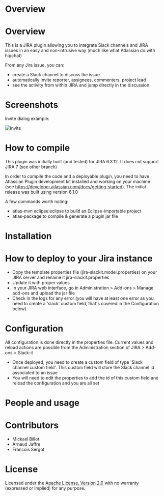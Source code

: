 Overview
============

# Overview
This is a JIRA plugin allowing you to integrate Slack channels and JIRA issues in an easy and non-intrusive way (much like what Atlassian do with hipchat)

From any Jira issue, you can:
* create a Slack channel to discuss the issue
* automatically invite reporter, assignees, commenters, project lead
* see the activity from within JIRA and jump directly in the discussion

# Screenshots
Invite dialog example:

![invite](https://raw.github.com/ullink/jira-slackit/master/res/static/invitedialog.png)


How to compile
============
This plugin was initially built (and tested) for JIRA 6.3.12. It does not support JIRA 7 (see other branch)

In order to compile the code and a deployable plugin, you need to have Atlassian Plugin development kit installed and working on your machine (see https://developer.atlassian.com/docs/getting-started). The initial release was built using version 6.1.0

A few commands worth noting:
* atlas-mvn eclipse:eclipse to build an Eclipse-importable project
* atlas-package to compile & generate a plugin jar file


Installation
============

# How to deploy to your Jira instance
* Copy the template properties file (jira-slackit.model.properties) on your JIRA server and rename it jira-slackit.properties 
* Update it with proper values
* In your JIRA web interface, go in Administration > Add-ons > Manage add-ons and upload the jar file
* Check in the logs for any error (you will have at least one error as you need to create a 'slack' custom field, that's covered in the Configuration below) 


# Configuration
All configuration is done directly in the properties file. Current values and reload actions are possible from the Administration section of JIRA > Add-ons > Slack-it
* Once deployed, you need to create a custom field of type 'Slack channel custom field'. This custom field will store the Slack channel id associated to an issue
* You will need to edit the properties to add the id of this custom field and reload the configuration and you are all set

People and usage
============

# Contributors
* Mickael Billot
* Arnaud Jaffre
* Francois Sergot

# License
Licensed under the [Apache License, Version 2.0](http://www.apache.org/licenses/LICENSE-2.0.html) with no warranty (expressed or implied) for any purpose.
